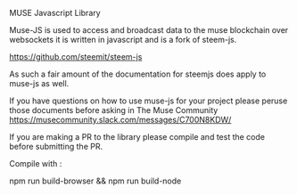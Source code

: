 MUSE Javascript Library

Muse-JS is used to access and broadcast data to the muse blockchain over websockets it is written in javascript and is a fork of steem-js.

https://github.com/steemit/steem-js

As such a fair amount of the documentation for steemjs does apply to muse-js as well.

If you have questions on how to use muse-js for your project please peruse those documents before asking in The Muse Community https://musecommunity.slack.com/messages/C700N8KDW/

If you are making a PR to the library please compile and test the code before submitting the PR.

Compile with :

npm run build-browser && npm run build-node
